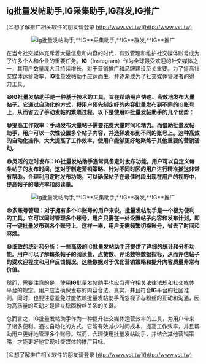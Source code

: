 ## **ig批量发帖助手,**IG**采集助手,**IG**群发,**IG**推广**

[😍想了解推广相关软件的朋友请登录 http://www.vst.tw](http://www.vst.tw)

 <center><img src="https://vst.tw/MP4/tuiguang/png/1.png" alt="ig批量发帖助手,**IG**采集助手,**IG**群发,**IG**推广"></center>

在当今社交媒体充斥着大量信息和内容的时代，有效管理和维护社交媒体账号成为了许多个人和企业的重要任务。**IG**（Instagram）作为全球最受欢迎的社交媒体之一，其用户数量庞大且持续增长，对于营销推广和品牌建设至关重要。为了提高社交媒体运营效率，**IG**批量发帖助手应运而生，并逐渐成为了社交媒体管理者的得力工具。

**😄**IG**批量发帖助手是一种基于技术的工具，旨在帮助用户快速、高效地发布大量帖子。它通过自动化的方式，将用户预先制定好的内容批量发布到不同的**IG**账号上，从而省去了手动发帖的繁琐过程。以下是使用**IG**批量发帖助手的几个优势：**

**😄提高工作效率：手动发布大量帖子需要花费大量时间和精力。而借助批量发帖助手，用户可以一次性设置多个帖子内容，并选择发布到不同的账号上。这种高效的自动化操作，大大提高了工作效率，使用户能够更好地聚焦于其他重要的营销活动。**

**😄灵活的定时发布：**IG**批量发帖助手通常具备定时发布功能，用户可以自定义每条帖子的发布时间。这对于制定营销策略、针对不同时区的用户进行精准推送非常有帮助。合理利用定时发布功能，可以确保帖子在最佳时段出现在用户的视野中，提高帖子的曝光率和阅读量。**

 <center><img src="https://vst.tw/MP4/tuiguang/png/7.png" alt="ig批量发帖助手,**IG**采集助手,**IG**群发,**IG**推广"></center>

**😄多账号管理：对于拥有多个**IG**账号的用户来说，批量发帖助手是一个极为便利的工具。它可以同时管理多个账号，用户只需在一处设置帖子内容和发布计划，即可一键批量发布到各个账号上。这样一来，用户无需频繁切换账号，省去了时间和麻烦。**

**😄细致的统计和分析：一些高级的**IG**批量发帖助手还提供了详细的统计和分析功能。用户可以了解每条帖子的阅读量、点赞数、评论数等数据指标，从而评估帖子的受欢迎程度和用户反馈情况。这些数据对于优化营销策略和提升内容质量非常有价值。**

然而，需要注意的是，使用**IG**批量发帖助手也应当遵守相关法律法规和社交媒体平台的规定。用户应当确保发布的内容合法、真实，并且符合**IG**平台的社区准则。同时，也要注意避免过度依赖批量发帖助手而忽视了与粉丝的互动和沟通，因为高质量的互动才是建立稳固粉丝关系的关键。

总而言之，**IG**批量发帖助手作为一种提升社交媒体运营效率的工具，为用户带来了诸多便利。通过自动化的方式，它能有效减少时间成本，提高工作效率，并且帮助用户更好地管理多个账号。然而，合理使用批量发帖助手，并结合其他营销策略，才能更好地实现社交媒体的推广目标。

[😍想了解推广相关软件的朋友请登录 http://www.vst.tw](http://www.vst.tw)



